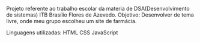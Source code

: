 Projeto referente ao trabalho escolar da materia de DSA(Desenvolvimento de sistemas) ITB Brasílio Flores de Azevedo.
Objetivo: Desenvolver de tema livre, onde meu grupo escolheu um site de farmácia.

Linguagens utilizadas:
HTML
CSS
JavaScript